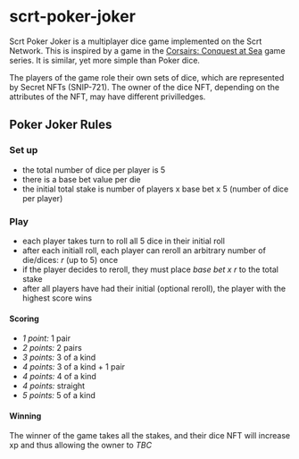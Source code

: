 # scrt-poker-joker

Scrt Poker Joker is a multiplayer dice game implemented on the Scrt Network.
This is inspired by a game in the [Corsairs: Conquest at Sea] game series.
It is similar, yet more simple than Poker dice.

The players of the game role their own sets of dice, which are represented by Secret NFTs (SNIP-721).
The owner of the dice NFT, depending on the attributes of the NFT, may have different privilledges. 

[Corsairs: Conquest at Sea]: https://en.wikipedia.org/wiki/Corsairs:_Conquest_at_Sea

## Poker Joker Rules

### Set up
- the total number of dice per player is 5
- there is a base bet value per die 
- the initial total stake is number of players x base bet x 5 (number of dice per player)

### Play
- each player takes turn to roll all 5 dice in their initial roll
- after each initiall roll, each player can reroll an arbitrary number of die/dices: _r_ (up to 5) once
- if the player decides to reroll, they must place _base bet x r_ to the total stake
- after all players have had their initial (optional reroll), the player with the highest score wins

#### Scoring

- *1 point:* 1 pair
- *2 points:* 2 pairs
- *3 points:* 3 of a kind
- *4 points:* 3 of a kind + 1 pair
- *4 points:* 4 of a kind
- *4 points:* straight
- *5 points:* 5 of a kind

#### Winning
The winner of the game takes all the stakes, 
and their dice NFT will increase xp and thus allowing the owner to _TBC_


